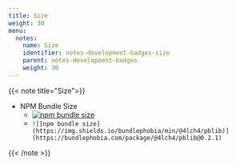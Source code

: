 ```yaml
---
title: Size
weight: 30
menu:
  notes:
    name: Size
    identifier: notes-development-badges-size
    parent: notes-development-badges
    weight: 30
---
```


{{< note title="Size">}}

- NPM Bundle Size
  - [![npm bundle size](https://img.shields.io/bundlephobia/min/@4lch4/pblib)](https://bundlephobia.com/package/@4lch4/pblib@0.2.1)
  - `![[npm bundle size](https://img.shields.io/bundlephobia/min/@4lch4/pblib)](https://bundlephobia.com/package/@4lch4/pblib@0.2.1)`

{{< /note >}}
